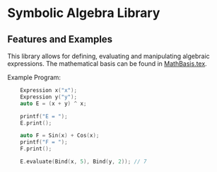 Symbolic Algebra Library
========================

Features and Examples
---------------------

This library allows for defining, evaluating and manipulating algebraic expressions.
The mathematical basis can be found in [MathBasis.tex](MathBasis.tex).

Example Program:

```C++
    Expression x("x");
    Expression y("y");
    auto E = (x + y) ^ x;

    printf("E = ");
    E.print();

    auto F = Sin(x) + Cos(x);
    printf("F = ");
	F.print();

    E.evaluate(Bind(x, 5), Bind(y, 2)); // 7
```
